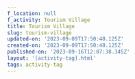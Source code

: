 ```yaml
---
f_location: null
f_activity: Tourism Village
title: Tourism Village
slug: tourism-village
updated-on: '2023-09-09T17:50:48.125Z'
created-on: '2023-09-09T17:50:48.125Z'
published-on: '2023-09-16T12:07:38.345Z'
layout: '[activity-tag].html'
tags: activity-tag
---
```



